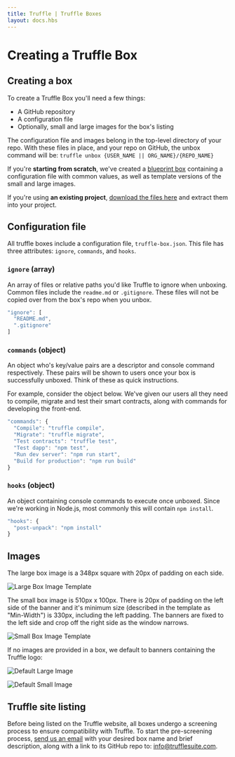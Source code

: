 ```yaml
---
title: Truffle | Truffle Boxes
layout: docs.hbs
---
```

# Creating a Truffle Box

## Creating a box

To create a Truffle Box you'll need a few things:
* A GitHub repository
* A configuration file
* Optionally, small and large images for the box's listing

The configuration file and images belong in the top-level directory of your repo. With these files in place, and your repo on GitHub, the unbox command will be: `truffle unbox {USER_NAME || ORG_NAME}/{REPO_NAME}`

If you're **starting from scratch**, we've created a [blueprint box](/boxes/blueprint) containing a configuration file with common values, as well as template versions of the small and large images.

If you're using **an existing project**, [download the files here](/files/truffle-box-essentials.zip) and extract them into your project.

## Configuration file

All truffle boxes include a configuration file, `truffle-box.json`. This file has three attributes: `ignore`, `commands`, and `hooks`.

### <span style="text-transform: none;">`ignore`</span> (array)

An array of files or relative paths you'd like Truffle to ignore when unboxing. Common files include the `readme.md` or `.gitignore`. These files will not be copied over from the box's repo when you unbox.

```javascript
"ignore": [
  "README.md",
  ".gitignore"
]
```

### <span style="text-transform: none;">`commands`</span> (object)

An object who's key/value pairs are a descriptor and console command respectively. These pairs will be shown to users once your box is successfully unboxed. Think of these as quick instructions.

For example, consider the object below. We've given our users all they need to compile, migrate and test their smart contracts, along with commands for developing the front-end.

```javascript
"commands": {
  "Compile": "truffle compile",
  "Migrate": "truffle migrate",
  "Test contracts": "truffle test",
  "Test dapp": "npm test",
  "Run dev server": "npm run start",
  "Build for production": "npm run build"
}
```

### <span style="text-transform: none;">`hooks`</span> (object)

An object containing console commands to execute once unboxed. Since we're working in Node.js, most commonly this will contain `npm install`.

```javascript
"hooks": {
  "post-unpack": "npm install"
}
```

## Images

The large box image is a 348px square with 20px of padding on each side.

![Large Box Image Template](/img/boxes/box-img-lg-template.png)

The small box image is 510px x 100px. There is 20px of padding on the left side of the banner and it's minimum size (described in the template as "Min-Width") is 330px, including the left padding. The banners are fixed to the left side and crop off the right side as the window narrows.

![Small Box Image Template](/img/boxes/box-img-sm-template.png)

If no images are provided in a box, we default to banners containing the Truffle logo:

![Default Large Image](/img/boxes/loading-thumb.png)

![Default Small Image](/img/boxes/loading-banner.png)

## Truffle site listing

Before being listed on the Truffle website, all boxes undergo a screening process to ensure compatibility with Truffle. To start the pre-screening process, <a href="mailto:info@trufflesuite.com">send us an email</a> with your desired box name and brief description, along with a link to its GitHub repo to: [info@trufflesuite.com](mailto:info@trufflesuite.com).

